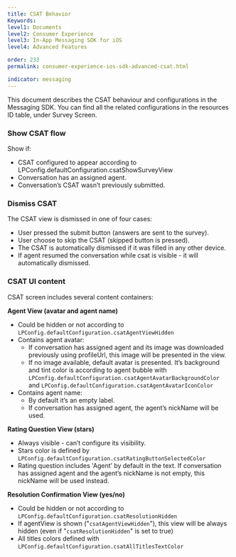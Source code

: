 ```yaml
---
title: CSAT Behavior
Keywords:
level1: Documents
level2: Consumer Experience
level3: In-App Messaging SDK for iOS
level4: Advanced Features

order: 233
permalink: consumer-experience-ios-sdk-advanced-csat.html

indicator: messaging
---
```


This document describes the CSAT behaviour and configurations in the Messaging SDK.
You can find all the related configurations in the resources ID table, under Survey Screen.

### Show CSAT flow

Show if:

- CSAT configured to appear according to LPConfig.defaultConfiguration.csatShowSurveyView
- Conversation has an assigned agent.
- Conversation’s CSAT wasn’t previously submitted.

### Dismiss CSAT

The CSAT view is dismissed in one of four cases: 

- User pressed the submit button (answers are sent to the survey).
- User choose to skip the CSAT (skipped button is pressed).
- The CSAT is automatically dismissed if it was filled in any other device.
- If agent resumed the conversation while csat is visible - it will automatically dismissed.

### CSAT UI content

CSAT screen includes several content containers:

**Agent View (avatar and agent name)**

- Could be hidden or not according to `LPConfig.defaultConfiguration.csatAgentViewHidden`
- Contains agent avatar:
	- If conversation has assigned agent and its image was downloaded previously using profileUrl, this image will be presented in the view.
	- If no image available, default avatar is presented. It’s background and tint color is according to agent bubble with `LPConfig.defaultConfiguration.csatAgentAvatarBackgroundColor`  and `LPConfig.defaultConfiguration.csatAgentAvatarIconColor`
- Contains agent name:
	- By default it’s an empty label.
	- If conversation has assigned agent, the agent’s nickName will be used.

**Rating Question View (stars)**

- Always visible - can’t configure its visibility. 
- Stars color is defined by `LPConfig.defaultConfiguration.csatRatingButtonSelectedColor`
- Rating question includes 'Agent’ by default in the text. If conversation has assigned agent and the agent’s nickName is not empty, this nickName will be used instead.

**Resolution Confirmation View (yes/no)**

- Could be hidden or not according to `LPConfig.defaultConfiguration.csatResolutionHidden`
- If agentView is shown ("`csatAgentViewHidden`"), this view will be always hidden (even if "`csatResolutionHidden`" is set to true)
- All titles colors defined with `LPConfig.defaultConfiguration.csatAllTitlesTextColor`
